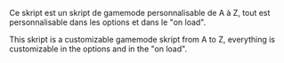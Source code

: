 Ce skript est un skript de gamemode personnalisable de A à Z, tout est personnalisable dans les options et dans le "on load".

This skript is a customizable gamemode skript from A to Z, everything is customizable in the options and in the "on load".
